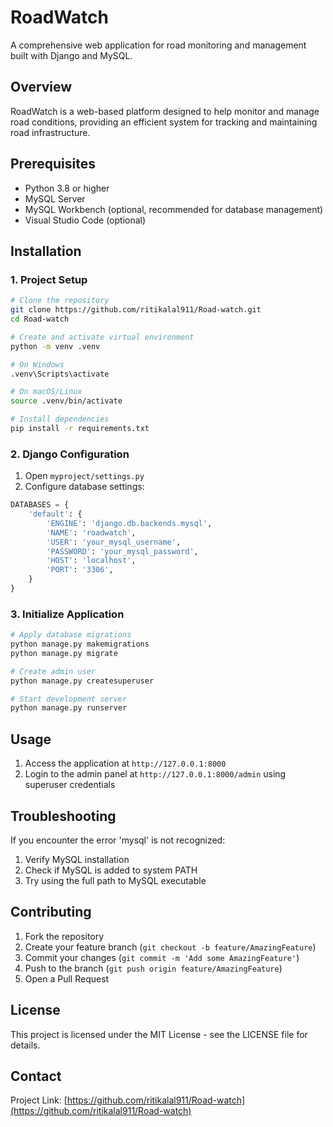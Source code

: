 # RoadWatch

A comprehensive web application for road monitoring and management built with Django and MySQL.

## Overview

RoadWatch is a web-based platform designed to help monitor and manage road conditions, providing an efficient system for tracking and maintaining road infrastructure.

## Prerequisites

- Python 3.8 or higher
- MySQL Server
- MySQL Workbench (optional, recommended for database management)
- Visual Studio Code (optional)

## Installation

### 1. Project Setup

```bash
# Clone the repository
git clone https://github.com/ritikalal911/Road-watch.git
cd Road-watch

# Create and activate virtual environment
python -m venv .venv

# On Windows
.venv\Scripts\activate

# On macOS/Linux
source .venv/bin/activate

# Install dependencies
pip install -r requirements.txt
```


### 2. Django Configuration

1. Open `myproject/settings.py`
2. Configure database settings:
```python
DATABASES = {
    'default': {
        'ENGINE': 'django.db.backends.mysql',
        'NAME': 'roadwatch',
        'USER': 'your_mysql_username',
        'PASSWORD': 'your_mysql_password',
        'HOST': 'localhost',
        'PORT': '3306',
    }
}
```

### 3. Initialize Application

```bash
# Apply database migrations
python manage.py makemigrations
python manage.py migrate

# Create admin user
python manage.py createsuperuser

# Start development server
python manage.py runserver
```

## Usage

1. Access the application at `http://127.0.0.1:8000`
2. Login to the admin panel at `http://127.0.0.1:8000/admin` using superuser credentials

## Troubleshooting

If you encounter the error 'mysql' is not recognized:
1. Verify MySQL installation
2. Check if MySQL is added to system PATH
3. Try using the full path to MySQL executable

## Contributing

1. Fork the repository
2. Create your feature branch (`git checkout -b feature/AmazingFeature`)
3. Commit your changes (`git commit -m 'Add some AmazingFeature'`)
4. Push to the branch (`git push origin feature/AmazingFeature`)
5. Open a Pull Request

## License

This project is licensed under the MIT License - see the LICENSE file for details.

## Contact

Project Link: [https://github.com/ritikalal911/Road-watch](https://github.com/ritikalal911/Road-watch)
